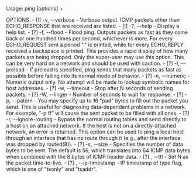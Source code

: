 Usage:
	ping [options] <destination>+

OPTIONS:
	- [!] -v, --verbose
		- Verbose output. ICMP packets other than ECHO_RESPONSE that are received are listed.
	- [!] -?, --help
		- Display a help list.
	- [?] -f, --flood
		- Flood ping. Outputs packets as fast as they come back or one hundred times per second, whichever is more. For every ECHO_REQUEST sent a period "." is printed, while for every ECHO_REPLY received a backspace is printed. This provides a rapid display of how many packets are being dropped. Only the super-user may use this option. This can be very hard on a network and should be used with caution.
	- [?] -l, --preload <preload>
		- If preload is specified, ping sends that many packets as fast as possible before falling into its normal mode of behavior.
	- [?] -n, --numeric
		- Numeric output only. No attempt will be made to lookup symbolic names for host addresses.
	- [?] -w, --timeout <N>
		- Stop after N seconds of sending packets.
	- [?] -W, --linger <N>
		- Number of seconds to wait for response.
	- [?] -p, --patern <pattern>
		- You may specify up to 16 "pad" bytes to fill out the packet you send. This is useful for diagnosing data-dependent problems in a network. For example, “-p ff” will cause the sent packet to be filled with all ones.
	- [?] -r, --ignore-routing
		- Bypass the normal routing tables and send directly to a host on an attached network. If the host is not on a directly-attached network, an error is returned. This option can be used to ping a local host through an interface that has no route through it (e.g., after the interface was dropped by routed(8)).
	- [?] -s, --size <packetsize>
		- Specifies the number of data bytes to be sent. The default is 56, which translates into 64 ICMP data bytes when combined with the 8 bytes of ICMP header data.
	- [?]   , --ttl <N>
		- Set N as the packet time-to-live.
	- [?]   , --ip-timestamp <flag>
		- IP timestamp of type flag, which is one of "tsonly" and "tsaddr".
